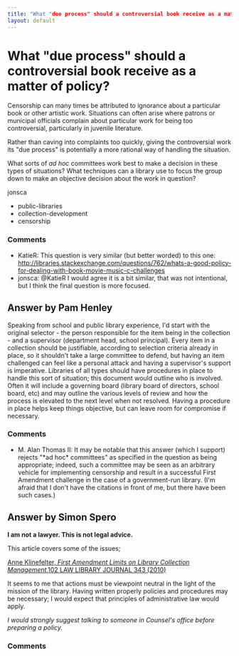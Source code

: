 ```yaml
---
title: "What "due process" should a controversial book receive as a matter of policy?"
layout: default
---
```

What "due process" should a controversial book receive as a matter of policy?
=====================
Censorship can many times be attributed to ignorance about a particular
book or other artistic work. Situations can often arise where patrons or
municipal officials complain about particular work for being too
controversial, particularly in juvenile literature.

Rather than caving into complaints too quickly, giving the controversial
work its "due process" is potentially a more rational way of handling
the situation.

What sorts of *ad hoc* committees work best to make a decision in these
types of situations? What techniques can a library use to focus the
group down to make an objective decision about the work in question?

jonsca

<ul class="tags"><li class="tag">public-libraries</li><li class="tag">collection-development</li><li class="tag">censorship</li></ul>

### Comments ###
* KatieR: This question is very similar (but better worded) to this one:
http://libraries.stackexchange.com/questions/762/whats-a-good-policy-for-dealing-with-book-movie-music-c-challenges
* jonsca: @KatieR I would agree it is a bit similar, that was not intentional, but
I think the final question is more focused.


Answer by Pam Henley
----------------
Speaking from school and public library experience, I'd start with the
original selector - the person responsible for the item being in the
collection - and a supervisor (department head, school principal). Every
item in a collection should be justifiable, according to selection
criteria already in place, so it shouldn't take a large committee to
defend, but having an item challenged can feel like a personal attack
and having a supervisor's support is imperative. Libraries of all types
should have procedures in place to handle this sort of situation; this
document would outline who is involved. Often it will include a
governing board (library board of directors, school board, etc) and may
outline the various levels of review and how the process is elevated to
the next level when not resolved. Having a procedure in place helps keep
things objective, but can leave room for compromise if necessary.

### Comments ###
* M. Alan Thomas II: It may be notable that this answer (which I support) rejects "\*ad hoc\*
committees" as specified in the question as being appropriate; indeed,
such a committee may be seen as an arbitrary vehicle for implementing
censorship and result in a successful First Amendment challenge in the
case of a government-run library. (I'm afraid that I don't have the
citations in front of me, but there have been such cases.)

Answer by Simon Spero
----------------
**I am not a lawyer. This is not legal advice.**

This article covers some of the issues;

[Anne Klinefelter, *First Amendment Limits on Library Collection
Management*,102 LAW LIBRARY JOURNAL 343
(2010)](http://www.aallnet.org/main-menu/Publications/llj/LLJ-Archives/Vol-102/publljv102n03/2010-21.pdf)

It seems to me that actions must be viewpoint neutral in the light of
the mission of the library. Having written properly policies and
procedures may be necessary; I would expect that principles of
administrative law would apply.

*I would strongly suggest talking to someone in Counsel's office before
preparing a policy.*

### Comments ###

